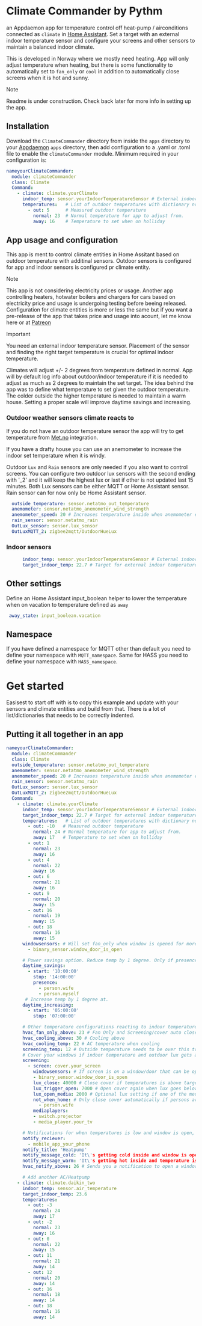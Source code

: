 # Climate Commander by Pythm
an Appdaemon app for temperature control off heat-pump / airconditions connected as `climate` in [Home Assistant](https://www.home-assistant.io/). Set a target with an external indoor temperature sensor and configure your screens and other sensors to maintain a balanced indoor climate.

This is developed in Norway where we mostly need heating. App will only adjust temperature when heating, but there is some functionality to automatically set to `fan_only` or `cool` in addition to automatically close screens when it is hot and sunny.

> [!NOTE]
> Readme is under construction. Check back later for more info in setting up the app.

## Installation
Download the `ClimateCommander` directory from inside the `apps` directory to your [Appdaemon](https://appdaemon.readthedocs.io/en/latest/) `apps` directory, then add configuration to a .yaml or .toml file to enable the `climateCommander` module. Minimum required in your configuration is:
```yaml
nameyourClimateCommander:
  module: climateCommander
  class: Climate
  Command:
    - climate: climate.yourClimate
      indoor_temp: sensor.yourIndoorTemperatureSensor # External indoor temperature sensor
      temperatures:   # List of outdoor temperatures with dictionary normal and away temperatures
        - out: 5      # Measured outdoor temperature
          normal: 23  # Normal temperature for app to adjust from. 
          away: 16    # Temperature to set when on holliday
```

## App usage and configuration
This app is ment to control climate entities in Home Assitant based on outdoor temperature with additinal sensors. Outdoor sensors is configured for app and indoor sensors is configured pr climate entity.

> [!NOTE]
> This app is not considering electricity prices or usage. Another app controlling heaters, hotwater boilers and chargers for cars based on electricity price and usage is undergoing testing before beeing released. Configuration for climate entities is more or less the same but if you want a pre-release of the app that takes price and usage into acount, let me know here or at [Patreon](https://www.patreon.com/Pythm)

> [!IMPORTANT]
> You need an external indoor temperature sensor. Placement of the sensor and finding the right target temperature is crucial for optimal indoor temperature.

Climates will adjust +/- 2 degrees from temperature defined in normal. App will by default log info about outdoor/indoor temperature if it is needed to adjust as much as 2 degrees to maintain the set target. The idea behind the app was to define what temperature to set given the outdoor temperature. The colder outside the higher temperature is needed to maintain a warm house. Setting a proper scale will improve daytime savings and increasing.


### Outdoor weather sensors climate reacts to
If you do not have an outdoor temperature sensor the app will try to get temperature from [Met.no](https://www.home-assistant.io/integrations/met) integration.

If you have a drafty house you can use an anemometer to increase the indoor set temperature when it is windy.

Outdoor `Lux` and `Rain` sensors are only needed if you also want to control screens. You can configure two outdoor lux sensors with the second ending with '_2' and it will keep the highest lux or last if other is not updated last 15 minutes. Both Lux sensors can be either MQTT or Home Assistant sensor. Rain sensor can for now only be Home Assistant sensor.

```yaml
  outside_temperature: sensor.netatmo_out_temperature
  anemometer: sensor.netatmo_anemometer_wind_strength
  anemometer_speed: 20 # Increases temperature inside when anemometer exceeds this amount
  rain_sensor: sensor.netatmo_rain
  OutLux_sensor: sensor.lux_sensor
  OutLuxMQTT_2: zigbee2mqtt/OutdoorHueLux
```

### Indoor sensors

```yaml
      indoor_temp: sensor.yourIndoorTemperatureSensor # External indoor temperature sensor
      target_indoor_temp: 22.7 # Target for external indoor temperature. Optional. Default value 23
```

## Other settings
Define an Home Assistant input_boolean helper to lower the temperature when on vacation to temperature defined as `away`
```yaml
 away_state: input_boolean.vacation
 ```


## Namespace
If you have defined a namespace for MQTT other than default you need to define your namespace with `MQTT_namespace`. Same for HASS you need to define your namespace with `HASS_namespace`.

# Get started
Easisest to start off with is to copy this example and update with your sensors and climate entities and build from that. There is a lot of list/dictionaries that needs to be correctly indented.

## Putting it all together in an app
```yaml
nameyourClimateCommander:
  module: climateCommander
  class: Climate
  outside_temperature: sensor.netatmo_out_temperature
  anemometer: sensor.netatmo_anemometer_wind_strength
  anemometer_speed: 20 # Increases temperature inside when anemometer exceeds this amount
  rain_sensor: sensor.netatmo_rain
  OutLux_sensor: sensor.lux_sensor
  OutLuxMQTT_2: zigbee2mqtt/OutdoorHueLux
  Command:
    - climate: climate.yourClimate
      indoor_temp: sensor.yourIndoorTemperatureSensor # External indoor temperature sensor
      target_indoor_temp: 22.7 # Target for external indoor temperature. Optional. Default value 23
      temperatures:   # List of outdoor temperatures with dictionary normal and away temperatures
        - out: -10   # Measured outdoor temperature
          normal: 24 # Normal temperature for app to adjust from. 
          away: 17   # Temperature to set when on holliday
        - out: 1
          normal: 23
          away: 16
        - out: 4
          normal: 22
          away: 16
        - out: 6
          normal: 21
          away: 16
        - out: 9
          normal: 20
          away: 15
        - out: 16
          normal: 19
          away: 15
        - out: 18
          normal: 16
          away: 15
      windowsensors: # Will set fan_only when window is opened for more than 120 seconds
        - binary_sensor.window_door_is_open

      # Power savings option. Reduce temp by 1 degree. Only if presence is away
      daytime_savings:
        - start: '10:00:00'
          stop: '14:00:00'
          presence: 
            - person.wife
            - person.myself
       # Increase temp by 1 degree at.
      daytime_increasing:
        - start: '05:00:00'
          stop: '07:00:00'

      # Other temperature configurations reacting to indoor temperature sensor
      hvac_fan_only_above: 23 # Fan Only and Screening/cover auto close above value. Default: 24
      hvac_cooling_above: 30 # Cooling above
      hvac_cooling_temp: 22 # AC temperature when cooling
      screening_temp: 12 # Outside temperature needs to be over this to automatically close screen
      # Cover your windows if indoor temperature and outdoor lux gets above target to stop the sun from heating even more
      screening:
        - screen: cover.your_screen
          windowsensors: # If screen is on a window/door that can be opened it will not autoclose when sensor is 'on'
          - binary_sensor.window_door_is_open
          lux_close: 40000 # Close cover if temperatures is above target and lux is above
          lux_trigger_open: 7000 # Open cover again when lux goes below
          lux_open_media: 2000 # Optional lux setting if one of the mediaplayers is on
          not_when_home: # Only close cover automatically if persons are not at home
            - person.wife
          mediaplayers:
          - switch.projector
          - media_player.your_tv

      # Notifications for when temperatures is low and window is open, or hot and windows are closed
      notify_reciever:
        - mobile_app_your_phone
      notify_title: 'Heatpump'
      notify_message_cold: 'It\'s getting cold inside and window is open. Temperature is '
      notify_message_warm: 'It\'s getting hot inside and temperature is '
      hvac_notify_above: 26 # Sends you a notification to open a window if indoor temperature exceeds. Defaults to 28

      # Add another AC/Heatpump
    - climate: climate.daikin_two
      indoor_temp: sensor.air_temperature
      target_indoor_temp: 23.6
      temperatures:
        - out: -3
          normal: 24
          away: 17
        - out: -2
          normal: 23
          away: 16
        - out: 0
          normal: 22
          away: 15
        - out: 11
          normal: 21
          away: 14
        - out: 12
          normal: 20
          away: 14
        - out: 16
          normal: 18
          away: 14
        - out: 18
          normal: 16
          away: 14

```
